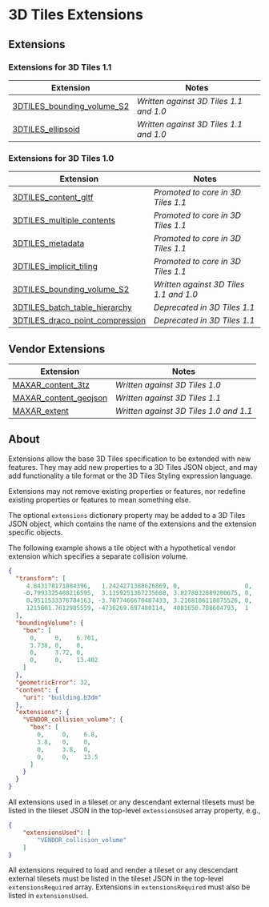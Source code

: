 # 3D Tiles Extensions

## Extensions

### Extensions for 3D Tiles 1.1

Extension|Notes
--|--
[3DTILES_bounding_volume_S2](./3DTILES_bounding_volume_S2)|_Written against 3D Tiles 1.1 and 1.0_
[3DTILES_ellipsoid](./3DTILES_ellipsoid)|_Written against 3D Tiles 1.1 and 1.0_

### Extensions for 3D Tiles 1.0

Extension|Notes
--|--
[3DTILES_content_gltf](./3DTILES_content_gltf)|_Promoted to core in 3D Tiles 1.1_
[3DTILES_multiple_contents](./3DTILES_multiple_contents)|_Promoted to core in 3D Tiles 1.1_
[3DTILES_metadata](./3DTILES_metadata)|_Promoted to core in 3D Tiles 1.1_
[3DTILES_implicit_tiling](./3DTILES_implicit_tiling)|_Promoted to core in 3D Tiles 1.1_
[3DTILES_bounding_volume_S2](./3DTILES_bounding_volume_S2)|_Written against 3D Tiles 1.1 and 1.0_
[3DTILES_batch_table_hierarchy](./3DTILES_batch_table_hierarchy/)|_Deprecated in 3D Tiles 1.1_
[3DTILES_draco_point_compression](./3DTILES_draco_point_compression/)|_Deprecated in 3D Tiles 1.1_


## Vendor Extensions

Extension|Notes
--|--
[MAXAR_content_3tz](https://github.com/Maxar-Public/3d-tiles/tree/wff1.7.0/extensions/MAXAR_content_3tz)|_Written against 3D Tiles 1.0_
[MAXAR_content_geojson](https://github.com/Maxar-Public/3d-tiles/tree/wff1.7.0/extensions/MAXAR_content_geojson)|_Written against 3D Tiles 1.1_
[MAXAR_extent](https://github.com/Maxar-Public/3d-tiles/tree/wff1.7.0/extensions/MAXAR_extent)|_Written against 3D Tiles 1.0 and 1.1_


## About

Extensions allow the base 3D Tiles specification to be extended with new features. They may add new properties to a 3D Tiles JSON object, and may add functionality a tile format or the 3D Tiles Styling expression language.

Extensions may not remove existing properties or features, nor redefine existing properties or features to mean something else. 

The optional `extensions` dictionary property may be added to a 3D Tiles JSON object, which contains the name of the extensions and the extension specific objects.

The following example shows a tile object with a hypothetical vendor extension which specifies a separate collision volume.
```JSON
{
  "transform": [
     4.843178171884396,   1.2424271388626869, 0,                  0,
    -0.7993325488216595,  3.1159251367235608, 3.8278032889280675, 0,
     0.9511533376784163, -3.7077466670407433, 3.2168186118075526, 0,
     1215001.7612985559, -4736269.697480114,  4081650.708604793,  1
  ],
  "boundingVolume": {
    "box": [
      0,     0,    6.701,
      3.738, 0,    0,
      0,     3.72, 0,
      0,     0,    13.402
    ]
  },
  "geometricError": 32,
  "content": {
    "uri": "building.b3dm"
  },
  "extensions": {
    "VENDOR_collision_volume": {
      "box": [
        0,     0,    6.8,
        3.8,   0,    0,
        0,     3.8,  0,
        0,     0,    13.5
      ]
    }
  }
}
```

All extensions used in a tileset or any descendant external tilesets must be listed in the tileset JSON in the top-level `extensionsUsed` array property, e.g.,

```JSON
{
    "extensionsUsed": [
        "VENDOR_collision_volume"
    ]
}
```

All extensions required to load and render a tileset or any descendant external tilesets must be listed in the tileset JSON in the top-level `extensionsRequired` array. Extensions in `extensionsRequired` must also be listed in `extensionsUsed`.
